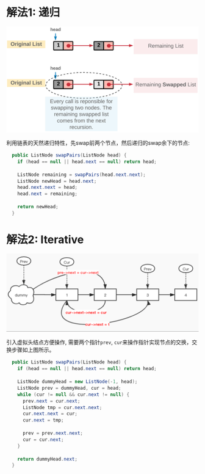 # 解法1: 递归

![](https://raw.githubusercontent.com/lvhlvh/pictures/master/img20240214195054.png)

利用链表的天然递归特性，先swap前两个节点，然后递归的swap余下的节点:
```java
  public ListNode swapPairs(ListNode head) {
    if (head == null || head.next == null) return head;

    ListNode remaining = swapPairs(head.next.next);
    ListNode newHead = head.next;
    head.next.next = head;
    head.next = remaining;

    return newHead;
  }
```

# 解法2: Iterative

![](https://raw.githubusercontent.com/lvhlvh/pictures/master/img20240214195150.png)

引入虚拟头结点方便操作, 需要两个指针`prev`, `cur`来操作指针实现节点的交换，交换步骤如上图所示。

```java
  public ListNode swapPairs(ListNode head) {
    if (head == null || head.next == null) return head;

    ListNode dummyHead = new ListNode(-1, head);
    ListNode prev = dummyHead, cur = head;
    while (cur != null && cur.next != null) {
      prev.next = cur.next;
      ListNode tmp = cur.next.next;
      cur.next.next = cur;
      cur.next = tmp;

      prev = prev.next.next;
      cur = cur.next;
    }

    return dummyHead.next;
  }
```
